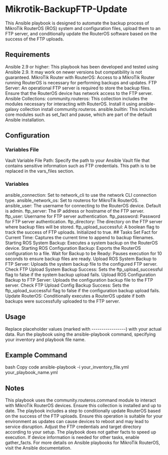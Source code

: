 # Mikrotik-BackupFTP-Update
This Ansible playbook is designed to automate the backup process of MikroTik RouterOS (ROS) system and configuration files, upload them to an FTP server, and conditionally update the RouterOS software based on the success of the FTP uploads.

## Requirements
Ansible 2.9 or higher: This playbook has been developed and tested using Ansible 2.9. It may work on newer versions but compatibility is not guaranteed.
MikroTik Router with RouterOS: Access to a MikroTik Router running RouterOS is necessary for performing backups and updates.
FTP Server: An operational FTP server is required to store the backup files. Ensure that the RouterOS device has network access to the FTP server.
Ansible Collections:
community.routeros: This collection includes the modules necessary for interacting with RouterOS. Install it using ansible-galaxy collection install community.routeros.
ansible.builtin: This includes core modules such as set_fact and pause, which are part of the default Ansible installation.
## Configuration
### Variables File
Vault Variable File Path: Specify the path to your Ansible Vault file that contains sensitive information such as FTP credentials. This path is to be replaced in the vars_files section.
### Variables
ansible_connection: Set to network_cli to use the network CLI connection type.
ansible_network_os: Set to routeros for MikroTik RouterOS.
ansible_user: The username for connecting to the RouterOS device. Default is admin.
ftp_server: The IP address or hostname of the FTP server.
ftp_user: Username for FTP server authentication.
ftp_password: Password for FTP server authentication.
ftp_directory: The directory on the FTP server where backup files will be stored.
ftp_upload_successful: A boolean flag to track the success of FTP uploads. Initialized to true.
## Tasks
Set Fact for Current Time: Captures the current time to append to backup filenames.
Starting ROS System Backup: Executes a system backup on the RouterOS device.
Starting ROS Configuration Backup: Exports the RouterOS configuration to a file.
Wait for Backup to be Ready: Pauses execution for 10 seconds to ensure backup files are ready.
Upload ROS System Backup to FTP Server: Uploads the system backup file to the configured FTP server.
Check FTP Upload System Backup Success: Sets the ftp_upload_successful flag to false if the system backup upload fails.
Upload ROS Configuration Backup to FTP Server: Uploads the configuration backup file to the FTP server.
Check FTP Upload Config Backup Success: Sets the ftp_upload_successful flag to false if the configuration backup upload fails.
Update RouterOS: Conditionally executes a RouterOS update if both backups were successfully uploaded to the FTP server.
## Usage
Replace placeholder values (marked with -----------------) with your actual data.
Run the playbook using the ansible-playbook command, specifying your inventory and playbook file name.
## Example Command
bash
Copy code
ansible-playbook -i your_inventory_file.yml your_playbook_name.yml
## Notes
This playbook uses the community.routeros.command module to interact with MikroTik RouterOS devices. Ensure this collection is installed and up to date.
The playbook includes a step to conditionally update RouterOS based on the success of the FTP uploads. Ensure this operation is suitable for your environment as updates can cause devices to reboot and may lead to service disruption.
Adjust the FTP credentials and target directory according to your setup.
The playbook does not gather facts to speed up execution. If device information is needed for other tasks, enable gather_facts.
For more details on Ansible playbooks for MikroTik RouterOS, visit the Ansible documentation.
